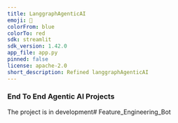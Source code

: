 ```yaml
---
title: LanggraphAgenticAI
emoji: 🐨
colorFrom: blue
colorTo: red
sdk: streamlit
sdk_version: 1.42.0
app_file: app.py
pinned: false
license: apache-2.0
short_description: Refined langgraphAgenticAI
---
```


### End To End Agentic AI Projects

The project is in development# Feature_Engineering_Bot
